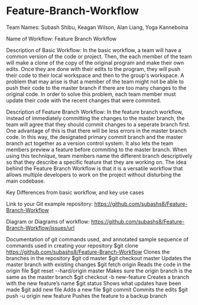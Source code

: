 # Feature-Branch-Workflow
Team Names: Subash Shibu, Keagan Wilson, Alan Liang, Yoga Kanneboina

Name of Workflow: Feature Branch Workflow

Description of Basic Workflow: 
In the basic workflow, a team will have a common version of the code or project. Then, the each member of the team will make a clone of the copy of the original program and make their own edits. Once they are done with their edits to the program, they will push their code to their local workspace and then to the group's workspace. A problem that may arise is that a member of the team might not be able to push their code to the master branch if there are too many changes to the original code. In order to solve this problem, each team member must update their code with the recent changes that were commited. 

Description of Feature Branch Workflow:
In the feature branch workflow, instead of immediately committing the changes to the master branch, the team will agree that they should commit changes to a seperate branch first. One advantage of this is that there will be less errors in the master branch code. In this way, the designated primary commit branch and the master branch act together as a version control system. It also lets the team members preview a feature before commiting to the master branch. When using this technique, team members name the different branch descriptively so that they describe a specific feature that they are working on. The idea behind the Feature Branch Workflow is that it is a versatile workflow that allows multiple developers to work on the project without disturbing the main codebase.

Key Differences from basic workflow, and key use cases 

Link to your Git example repository: https://github.com/subashs8/Feature-Branch-Workflow

Diagram or Diagrams of workflow:
https://github.com/subashs8/Feature-Branch-Workflow/issues/url


Documentation of git commands used, and annotated sample sequence of commands used in creating your repository
$git clone https://github.com/subashs8/Feature-Branch-Workflow
Clones the branches in the repository
$git cd master
$git checkout master 
Updates the master branch with existing changes
$git fetch origin
Reads the code in the origin file
$git reset --hard/origin master
Makes sure the origin branch is the same as the master branch 
$git checkout -b new-feature 
Creates a branch with the new feature’s name
$git status
Shows what updates have been made
$git add new file
Adds a new file
$git commit 
Commits the edits
$git push -u origin new feature
Pushes the feature to a backup branch 
